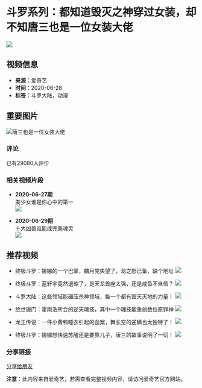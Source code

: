 # 斗罗系列：都知道毁灭之神穿过女装，却不知唐三也是一位女装大佬

![](//pic1.iqiyipic.com/lequ/20210610/a1fcaf74d859477cac6cae768ac594b9.png)

## 视频信息
- **来源**：爱奇艺
- **时间**：2020-06-28
- **标签**：斗罗大陆，动漫

## 重要图片
![唐三也是一位女装大佬](https://pic1.iqiyipic.com/image/20200628/b1/61/v_150191135_m_601_160_90.jpg)

### 评论
已有29080人评价

### 相关视频片段
- **2020-06-27期**  
  美少女谁是你心中的第一  
  ![](https://pic1.iqiyipic.com/image/20200627/b0/59/v_150137577_m_601_160_90.jpg)

- **2020-06-29期**  
  十大凶兽谁能成完美魂灵  
  ![](https://pic3.iqiyipic.com/image/20200629/a9/4c/v_150211172_m_601_160_90.jpg) 

## 推荐视频
- 终极斗罗：娜娜的一个巴掌，麟月党失望了，龙之怒已备，缺个地址
  ![](https://pic3.iqiyipic.com/image/20200818/12/a4/v_151969328_m_601_160_90.webp)
  
- 终极斗罗：蓝轩宇竟然退缩了，是天龙首座太强，还是咸鱼不自信？
  ![](https://pic5.iqiyipic.com/image/20201112/89/da/v_154802299_m_601_160_90.webp)

- 斗罗大陆：这些领域能碾压杀神领域，每一个都有毁天灭地的力量！
  ![](https://pic9.iqiyipic.com/image/20200713/7d/98/v_150625384_m_601_160_90.webp)

- 绝世唐门：霍雨浩所会的逆天魂技，其中一个魂技能重创数位原罪神
  ![](https://pic6.iqiyipic.com/image/20200712/05/c1/v_150604216_m_601_160_90.webp)

- 龙王传说：一件小黄鸭睡衣引起的血案，舞长空的逆鳞也太独特了！
  ![](https://pic7.iqiyipic.com/image/20200705/b8/85/v_150399496_m_601_160_90.webp)

- 终极斗罗：娜娜想快速苏醒还是要靠儿子，唐三的故事说明了一切！
  ![](https://pic1.iqiyipic.com/image/20200708/fb/a2/v_150500814_m_601_160_90.webp)

### 分享链接
[分享给朋友](http://www.iqiyi.com/a_19rrhvdfip.html)

**注意**：此内容来自爱奇艺，若需查看完整视频内容，请访问爱奇艺官方网站。
